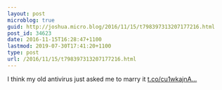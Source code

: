 ```yaml
---
layout: post
microblog: true
guid: http://joshua.micro.blog/2016/11/15/t798397313207177216.html
post_id: 34623
date: 2016-11-15T16:28:47+1100
lastmod: 2019-07-30T17:41:20+1100
type: post
url: /2016/11/15/t798397313207177216.html
---
```

I think my old antivirus just asked me to marry it [t.co/cu1wkajnA...](https://t.co/cu1wkajnAK)
